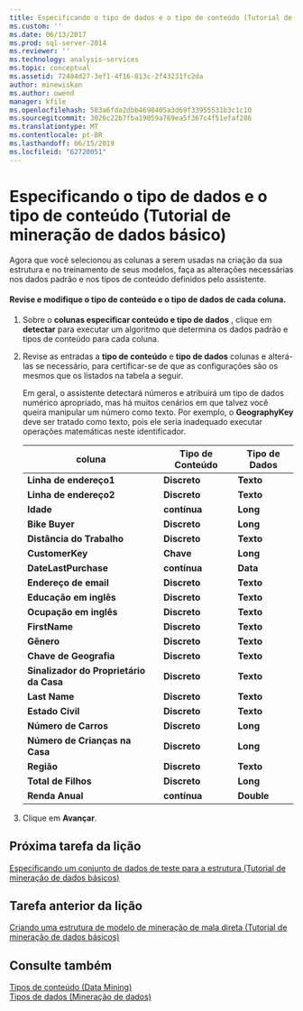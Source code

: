 ```yaml
---
title: Especificando o tipo de dados e o tipo de conteúdo (Tutorial de mineração de dados básico) | Microsoft Docs
ms.custom: ''
ms.date: 06/13/2017
ms.prod: sql-server-2014
ms.reviewer: ''
ms.technology: analysis-services
ms.topic: conceptual
ms.assetid: 72484d27-3ef1-4f16-813c-2f43231fc2da
author: minewiskan
ms.author: owend
manager: kfile
ms.openlocfilehash: 583a6fda2dbb4698405a3d69f33955531b3c1c10
ms.sourcegitcommit: 3026c22b7fba19059a769ea5f367c4f51efaf286
ms.translationtype: MT
ms.contentlocale: pt-BR
ms.lasthandoff: 06/15/2019
ms.locfileid: "62720051"
---
```

# <a name="specifying-the-data-type-and-content-type-basic-data-mining-tutorial"></a>Especificando o tipo de dados e o tipo de conteúdo (Tutorial de mineração de dados básico)
  Agora que você selecionou as colunas a serem usadas na criação da sua estrutura e no treinamento de seus modelos, faça as alterações necessárias nos dados padrão e nos tipos de conteúdo definidos pelo assistente.  
  
#### <a name="review-and-modify-content-type-and-data-type-for-each-column"></a>Revise e modifique o tipo de conteúdo e o tipo de dados de cada coluna.  
  
1.  Sobre o **colunas especificar conteúdo e tipo de dados** , clique em **detectar** para executar um algoritmo que determina os dados padrão e tipos de conteúdo para cada coluna.  
  
2.  Revise as entradas a **tipo de conteúdo** e **tipo de dados** colunas e alterá-las se necessário, para certificar-se de que as configurações são os mesmos que os listados na tabela a seguir.  
  
     Em geral, o assistente detectará números e atribuirá um tipo de dados numérico apropriado, mas há muitos cenários em que talvez você queira manipular um número como texto. Por exemplo, o **GeographyKey** deve ser tratado como texto, pois ele seria inadequado executar operações matemáticas neste identificador.  
  
    |coluna|Tipo de Conteúdo|Tipo de Dados|  
    |------------|------------------|---------------|  
    |**Linha de endereço1**|**Discreto**|**Texto**|  
    |**Linha de endereço2**|**Discreto**|**Texto**|  
    |**Idade**|**contínua**|**Long**|  
    |**Bike Buyer**|**Discreto**|**Long**|  
    |**Distância do Trabalho**|**Discreto**|**Texto**|  
    |**CustomerKey**|**Chave**|**Long**|  
    |**DateLastPurchase**|**contínua**|**Data**|  
    |**Endereço de email**|**Discreto**|**Texto**|  
    |**Educação em inglês**|**Discreto**|**Texto**|  
    |**Ocupação em inglês**|**Discreto**|**Texto**|  
    |**FirstName**|**Discreto**|**Texto**|  
    |**Gênero**|**Discreto**|**Texto**|  
    |**Chave de Geografia**|**Discreto**|**Texto**|  
    |**Sinalizador do Proprietário da Casa**|**Discreto**|**Texto**|  
    |**Last Name**|**Discreto**|**Texto**|  
    |**Estado Civil**|**Discreto**|**Texto**|  
    |**Número de Carros**|**Discreto**|**Long**|  
    |**Número de Crianças na Casa**|**Discreto**|**Long**|  
    |**Região**|**Discreto**|**Texto**|  
    |**Total de Filhos**|**Discreto**|**Long**|  
    |**Renda Anual**|**contínua**|**Double**|  
  
3.  Clique em **Avançar**.  
  
## <a name="next-task-in-lesson"></a>Próxima tarefa da lição  
 [Especificando um conjunto de dados de teste para a estrutura &#40;Tutorial de mineração de dados básicos&#41;](../../2014/tutorials/specifying-a-testing-data-set-for-the-structure-basic-data-mining-tutorial.md)  
  
## <a name="previous-task-in-lesson"></a>Tarefa anterior da lição  
 [Criando uma estrutura de modelo de mineração de mala direta &#40;Tutorial de mineração de dados básicos&#41;](../../2014/tutorials/creating-a-targeted-mailing-mining-model-structure-basic-data-mining-tutorial.md)  
  
## <a name="see-also"></a>Consulte também  
 [Tipos de conteúdo &#40;Data Mining&#41;](../../2014/analysis-services/data-mining/content-types-data-mining.md)   
 [Tipos de dados &#40;Mineração de dados&#41;](../../2014/analysis-services/data-mining/data-types-data-mining.md)  
  
  
